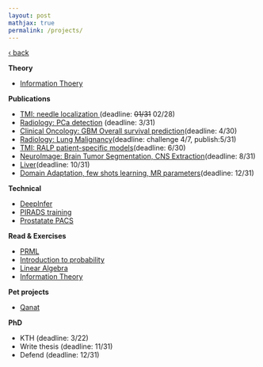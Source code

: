 ```yaml
---
layout: post
mathjax: true
permalink: /projects/
---
```

<a href="/">&#8249; back</a>

**Theory**
- [Information Thoery](/projects/2018_it)

**Publications**
- [TMI: needle localization ](/projects/2018_tmi_needle) (deadline: <strike>01/31</strike> 02/28)
- [Radiology: PCa detection](/projects/2018_rad_pca) (deadline: 3/31)
- [Clinical Oncology: GBM Overall survival prediction](/projects/2018_gbmos)(deadline: 4/30)
- [Radiology: Lung Malignancy](/projects/2018_lung)(deadline: challenge 4/7, publish:5/31)
- [TMI: RALP patient-specific models](/projects/2018_ralp)(deadline: 6/30)
- [NeuroImage: Brain Tumor Segmentation, CNS Extraction](/projects/2018_neuro_segmentation)(deadline: 8/31)
- [Liver](/projects/2018_liver)(deadline: 10/31)
- [Domain Adaptation, few shots learning, MR parameters](/projects/2018_domain_adaptation)(deadline: 12/31)

**Technical**
- [DeepInfer](/projects/2018_deepinfer)
- [PIRADS training](/projects/2018_pirads_train)
- [Prostatate PACS](/projects/2018_pirads_pacs)

**Read & Exercises**
- [PRML](/projects/2018_prml)
- [Introduction to probability](/projects/2018_intro_prob)
- [Linear Algebra](/projects/2018_la)
- [Information Theory](/projects/2018_it_book)

**Pet projects**
- [Qanat](/projects/2018_qanat)

**PhD**
- KTH (deadline: 3/22)
- Write thesis (deadline: 11/31)
- Defend (deadline: 12/31)
